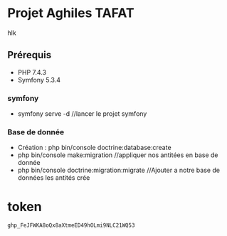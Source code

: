 # Projet Aghiles TAFAT
hlk
## Prérequis
* PHP 7.4.3
* Symfony 5.3.4
### symfony
* symfony serve -d //lancer le projet symfony
### Base de donnée
* Création : php bin/console doctrine:database:create
* php bin/console make:migration //appliquer nos antitées en base de donnée 
* php bin/console doctrine:migration:migrate //Ajouter a notre base de données les antités crée 

# token
    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

